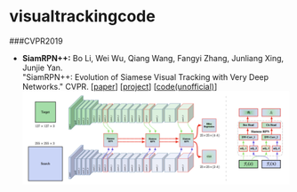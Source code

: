 # visualtrackingcode

###CVPR2019
* **SiamRPN++:** Bo Li, Wei Wu, Qiang Wang, Fangyi Zhang, Junliang Xing, Junjie Yan.<br />
  "SiamRPN++: Evolution of Siamese Visual Tracking with Very Deep Networks." CVPR.
  [[paper](https://arxiv.org/pdf/1812.11703.pdf)]
  [[project](http://bo-li.info/SiamRPN++/)]
  [[code(unofficial)](https://github.com/PengBoXiangShang/SiamRPN_plus_plus_PyTorch)]
  <div align=center><img src="https://github.com/AKOxOKA/visualtrackingcode/blob/master/SiamRPN%2B%2B.png"/></div>

